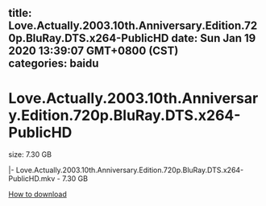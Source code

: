 
title: Love.Actually.2003.10th.Anniversary.Edition.720p.BluRay.DTS.x264-PublicHD
date: Sun Jan 19 2020 13:39:07 GMT+0800 (CST)    
categories: baidu
---

# Love.Actually.2003.10th.Anniversary.Edition.720p.BluRay.DTS.x264-PublicHD
size: 7.30 GB
 
 
|- Love.Actually.2003.10th.Anniversary.Edition.720p.BluRay.DTS.x264-PublicHD.mkv - 7.30 GB

[How to download](https://bpcam.bemobtrk.com/go/2ceec3aa-1ca2-46d6-b9ff-aaa5c184517c?jno=3188)